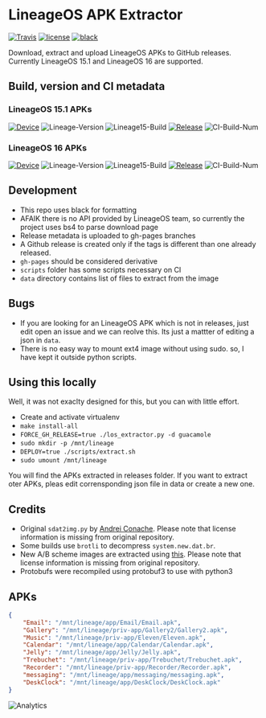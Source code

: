 # LineageOS APK Extractor

[![Travis][travis-badge]][travis]
[![license][mit-badge]][license]
[![black][black-badge]][black]

Download, extract and upload LineageOS APKs to GitHub releases.
Currently LineageOS 15.1 and LineageOS 16 are supported.

## Build, version and CI metadata

### LineageOS 15.1 APKs

[![Device][L15-device]][L15-dl-page]
![Lineage-Version][L15-version]
![Lineage15-Build][L15-build]
[![Release][L15-last-release-date]][gh-releases]
![CI-Build-Num][L15-last-release-bnum]


### LineageOS 16 APKs

[![Device][L16-device]][L16-dl-page]
![Lineage-Version][L16-version]
![Lineage15-Build][L16-build]
[![Release][L16-last-release-date]][gh-releases]
![CI-Build-Num][L16-last-release-bnum]


## Development

- This repo uses black for formatting
- AFAIK there is no API provided by LineageOS team, so currently the project uses bs4 to parse download page
- Release metadata is uploaded to gh-pages branches
- A Github release is created only if the tags is different than one already released.
- `gh-pages` should be considered derivative
- `scripts` folder has some scripts necessary on CI
- `data` directory contains list of files to extract from the image


## Bugs

- If you are looking for an LineageOS APK which is not in releases, just edit open an issue and we can reolve this. Its just a mattter of editing a json in `data`.
- There is no easy way to mount ext4 image without using sudo. so, I have kept it outside python scripts.

## Using this locally

Well, it was not exaclty designed for this, but you can with little effort.

- Create and activate virtualenv
- `make install-all`
- `FORCE_GH_RELEASE=true ./los_extractor.py -d guacamole`
- `sudo mkdir -p /mnt/lineage`
- `DEPLOY=true ./scripts/extract.sh`
- `sudo umount /mnt/lineage`

You will find the APKs extracted in releases folder. If you want to extract oter APKs, pleas edit corrensponding json
file in data or create a new one.

## Credits

- Original `sdat2img.py` by [Andrei Conache](https://github.com/xpirt/sdat2img). Please note that license information is missing from original repository.
- Some builds use `brotli` to decompress `system.new.dat.br`.
- New A/B scheme images are extracted using [this](https://github.com/cyxx/extract_android_ota_payload). Please note that license information is missing from original repository.
- Protobufs were recompiled using protobuf3 to use with python3

## APKs

```json
{
    "Email": "/mnt/lineage/app/Email/Email.apk",
    "Gallery": "/mnt/lineage/priv-app/Gallery2/Gallery2.apk",
    "Music": "/mnt/lineage/priv-app/Eleven/Eleven.apk",
    "Calendar": "/mnt/lineage/app/Calendar/Calendar.apk",
    "Jelly": "/mnt/lineage/app/Jelly/Jelly.apk",
    "Trebuchet": "/mnt/lineage/priv-app/Trebuchet/Trebuchet.apk",
    "Recorder": "/mnt/lineage/priv-app/Recorder/Recorder.apk",
    "messaging": "/mnt/lineage/app/messaging/messaging.apk",
    "DeskClock": "/mnt/lineage/app/DeskClock/DeskClock.apk"
}
```

![Analytics](https://ga-beacon.prasadt.com/UA-101760811-3/github/lineageos-apk-extractor?pink&useReferer)

<!-- LOS 15 References -->
[L15-device]: https://img.shields.io/badge/dynamic/json.svg?label=device&url=https://raw.githubusercontent.com/tprasadtp/lineageos-apk-extractor/gh-pages/release-bullhead.json&query=$.lineage.device

[L15-version]: https://img.shields.io/badge/dynamic/json.svg?label=version&url=https://raw.githubusercontent.com/tprasadtp/lineageos-apk-extractor/gh-pages/release-bullhead.json&query=$.lineage.version

[L15-build]: https://img.shields.io/badge/dynamic/json.svg?label=build&url=https://raw.githubusercontent.com/tprasadtp/lineageos-apk-extractor/gh-pages/release-bullhead.json&query=$.lineage.build&colorB=darkcyan


[L15-last-release-date]: https://img.shields.io/badge/dynamic/json.svg?label=on&url=https://raw.githubusercontent.com/tprasadtp/lineageos-apk-extractor/gh-pages/release-bullhead.json&query=$.release.human_ts&colorB=darkcyan

[L15-last-release-bnum]: https://img.shields.io/badge/dynamic/json.svg?label=%23&url=https://raw.githubusercontent.com/tprasadtp/lineageos-apk-extractor/gh-pages/release-bullhead.json&query=$.release.ci_build_number&colorB=green



<!-- LOS 16 References -->
[L16-device]: https://img.shields.io/badge/dynamic/json.svg?label=device&url=https://raw.githubusercontent.com/tprasadtp/lineageos-apk-extractor/gh-pages/release-guacamole.json&query=$.lineage.device

[L16-version]: https://img.shields.io/badge/dynamic/json.svg?label=version&url=https://raw.githubusercontent.com/tprasadtp/lineageos-apk-extractor/gh-pages/release-guacamole.json&query=$.lineage.version

[L16-build]: https://img.shields.io/badge/dynamic/json.svg?label=build&url=https://raw.githubusercontent.com/tprasadtp/lineageos-apk-extractor/gh-pages/release-guacamole.json&query=$.lineage.build&colorB=darkcyan

[L16-last-release-date]: https://img.shields.io/badge/dynamic/json.svg?label=on&url=https://raw.githubusercontent.com/tprasadtp/lineageos-apk-extractor/gh-pages/release-guacamole.json&query=$.release.human_ts&colorB=darkcyan

[L16-last-release-bnum]: https://img.shields.io/badge/dynamic/json.svg?label=%23&url=https://raw.githubusercontent.com/tprasadtp/lineageos-apk-extractor/gh-pages/release-guacamole.json&query=$.release.ci_build_number&colorB=green



<!-- Other Links-->
[gh-releases]: https://github.com/tprasadtp/lineageos-apk-extractor/releases/latest "View latest releases"
[license]: https://github.com/tprasadtp//blob/master/LICENSE.md "View License"
[travis-badge]: https://travis-ci.com/tprasadtp/lineageos-apk-extractor.svg?branch=master
[travis]: https://travis-ci.com/tprasadtp/lineageos-apk-extractor "Travis CI page"
[L16-dl-page]: https://download.lineageos.org/guacamole "Lineage 16"
[L15-dl-page]: https://download.lineageos.org/bullhead "Lineage 15"
[black]: https://github.com/psf/black "Black"

[mit-badge]: https://img.shields.io/badge/license-MIT-green
[black-badge]: https://img.shields.io/badge/code%20style-black-000000.svg
